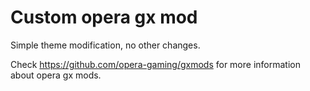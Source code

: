 # Custom opera gx mod

Simple theme modification, no other changes.

Check https://github.com/opera-gaming/gxmods for more information about opera gx mods.

